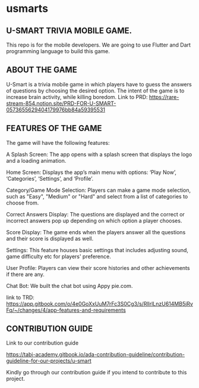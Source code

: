 # usmarts

## U-SMART TRIVIA MOBILE GAME.

This repo is for the mobile developers. We are going to use Flutter and Dart programming language to build this game.

## ABOUT THE GAME

U-Smart is a trivia mobile game in which players have to guess the answers of questions by choosing the desired option.
The intent of the game is to increase brain activity, while killing boredom.
Link to PRD: https://rare-stream-854.notion.site/PRD-FOR-U-SMART-0573655629404179976bb84a59395531

## FEATURES OF THE GAME

The game will have the following features:

A Splash Screen: The app opens with a splash screen that displays the logo and a loading animation.

Home Screen: Displays the app’s main menu with options: ‘Play Now’, ‘Categories’, ‘Settings’, and ‘Profile’.

Category/Game Mode Selection: Players can make a game mode selection, such as "Easy", "Medium" or "Hard" and select from a list of categories to choose from.

Correct Answers Display: The questions are displayed and the correct or incorrect answers pop up depending on which option a player chooses.

Score Display: The game ends when the players answer all the questions and their score is displayed as well.

Settings: This feature houses basic settings that includes adjusting sound, game difficulty etc for players' preference.

User Profile: Players can view their score histories and other achievements if there are any.

Chat Bot: We built the chat bot using Appy pie.com.

link to TRD: https://app.gitbook.com/o/4e0GoXxUuM7rFc3S0Cg3/s/RllrlLnzU614MB5jRvFq/~/changes/4/app-features-and-requirements


## CONTRIBUTION GUIDE

Link to our contribution guide 

https://tabi-academy.gitbook.io/ada-contribution-guideline/contribution-guideline-for-our-projects/u-smart

Kindly go through our contribution guide if you intend to contribute to this project.


